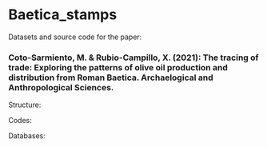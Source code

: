 # Baetica_stamps
Datasets and source code for the paper:

### Coto-Sarmiento, M. & Rubio-Campillo, X. (2021): The tracing of trade: Exploring the patterns of olive oil production and distribution from Roman Baetica. Archaelogical and Anthropological Sciences. 

Structure: 

Codes:

Databases: 
